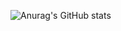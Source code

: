 ![Anurag's GitHub stats](https://github-readme-stats.vercel.app/api?username=Ch4nh33&show_icons=true&theme=radical)
